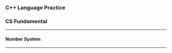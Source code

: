 ### C++ Language Practice

### CS Fundamental
-----------------------

#### Number System
-----------------------
